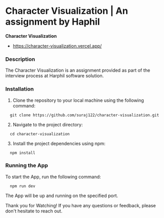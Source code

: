 # Character Visualization | An assignment by Haphil

**Character Visualization**

- https://character-visualization.vercel.app/

### Description

The Character Visualization is an assignment provided as part of the interview process at Harphil software solution.

### Installation

1. Clone the repository to your local machine using the following command:

```
  git clone https://github.com/suraj122/character-visualization.git

```

2. Navigate to the project directory:

```
  cd character-visualization
```

3. Install the project dependencies using npm:

```
  npm install
```

### Running the App

To start the App, run the following command:

```
  npm run dev
```

The App will be up and running on the specified port.

Thank you for Watching! If you have any questions or feedback, please don't hesitate to reach out.
